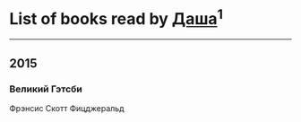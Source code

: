 # List of books read by [Даша](https://my.mail.ru/bk/forget.me.now/)<sup>1</sup>
---

## 2015

### Великий Гэтсби
Фрэнсис Скотт Фицджеральд



